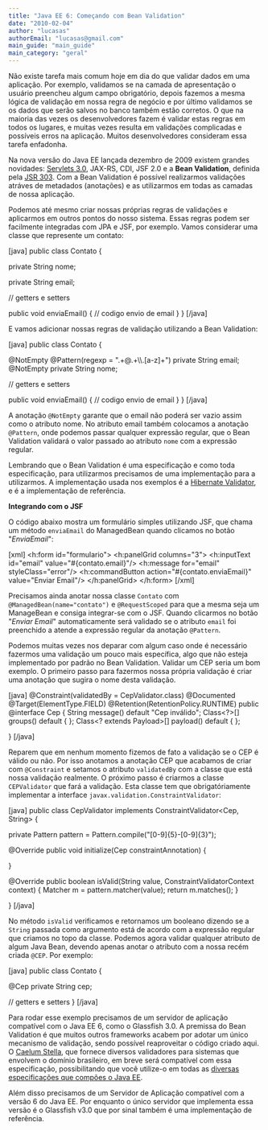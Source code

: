 ```yaml
---
title: "Java EE 6: Começando com Bean Validation"
date: "2010-02-04"
author: "lucasas"
authorEmail: "lucasas@gmail.com"
main_guide: "main_guide"
main_category: "geral"
---
```


Não existe tarefa mais comum hoje em dia do que validar dados em uma aplicação. Por exemplo, validamos se na camada de apresentação o usuário preencheu algum campo obrigatório, depois fazemos a mesma lógica de validação em nossa regra de negócio e por último validamos se os dados que serão salvos no banco também estão corretos. O que na maioria das vezes os desenvolvedores fazem é validar estas regras em todos os lugares, e muitas vezes resulta em validações complicadas e possíveis erros na aplicação. Muitos desenvolvedores consideram essa tarefa enfadonha.

Na nova versão do Java EE lançada dezembro de 2009 existem grandes novidades: [Servlets 3.0](https://blog.caelum.com.br/java-ee6-comecando-com-as-servlets-3-0/), JAX-RS, CDI, JSF 2.0 e a **Bean Validation**, definida pela [JSR 303](http://jcp.org/en/jsr/detail?id=303). Com a Bean Validation é possível realizarmos validações atráves de metadados (anotações) e as utilizarmos em todas as camadas de nossa aplicação.

Podemos até mesmo criar nossas próprias regras de validações e aplicarmos em outros pontos do nosso sistema. Essas regras podem ser facilmente integradas com JPA e JSF, por exemplo. Vamos considerar uma classe que represente um contato:

\[java\] public class Contato {

private String nome;

private String email;

// getters e setters

public void enviaEmail() { // codigo envio de email } } \[/java\]

E vamos adicionar nossas regras de validação utilizando a Bean Validation:

\[java\] public class Contato {

@NotEmpty @Pattern(regexp = ".+@.+\\\\.\[a-z\]+") private String email; @NotEmpty private String nome;

// getters e setters

public void enviaEmail() { // codigo envio de email } } \[/java\]

A anotação `@NotEmpty` garante que o email não poderá ser vazio assim como o atributo nome. No atributo email também colocamos a anotação `@Pattern`, onde podemos passar qualquer expressão regular, que o Bean Validation validará o valor passado ao atributo `nome` com a expressão regular.

Lembrando que o Bean Validation é uma especificação e como toda especificação, para utilizarmos precisamos de uma implementação para a utilizarmos. A implementação usada nos exemplos é a [Hibernate Validator](http://hibernate.org/subprojects/validator), e é a implementação de referência.

**Integrando com o JSF**

O código abaixo mostra um formulário simples utilizando JSF, que chama um método `enviaEmail` do ManagedBean quando clicamos no botão "_EnviaEmail_":

\[xml\] <h:form id="formulario"> <h:panelGrid columns="3"> <h:inputText id="email" value="#{contato.email}"/> <h:message for="email" styleClass="error"/> <h:commandButton action="#{contato.enviaEmail}" value="Enviar Email"/> </h:panelGrid> </h:form> \[/xml\]

Precisamos ainda anotar nossa classe `Contato` com `@ManagedBean(name="contato")` e `@RequestScoped` para que a mesma seja um ManageBean e consiga integrar-se com o JSF. Quando clicarmos no botão "_Enviar Email_" automaticamente será validado se o atributo `email` foi preenchido a atende a expressão regular da anotação `@Pattern`.

Podemos muitas vezes nos deparar com algum caso onde é necessário fazermos uma validação um pouco mais específica, algo que não esteja implementado por padrão no Bean Validation. Validar um CEP seria um bom exemplo. O primeiro passo para fazermos nossa própria validação é criar uma anotação que sugira o nome desta validação.

\[java\] @Constraint(validatedBy = CepValidator.class) @Documented @Target(ElementType.FIELD) @Retention(RetentionPolicy.RUNTIME) public @interface Cep { String message() default "Cep inválido"; Class<?>\[\] groups() default { }; Class<? extends Payload>\[\] payload() default { };

} \[/java\]

Reparem que em nenhum momento fizemos de fato a validação se o CEP é válido ou não. Por isso anotamos a anotação CEP que acabamos de criar com `@Constraint` e setamos o atributo `validatedBy` com a classe que está nossa validação realmente. O próximo passo é criarmos a classe `CEPValidator` que fará a validação. Esta classe tem que obrigatóriamente implementar a interface `javax.validation.ConstraintValidator`:

\[java\] public class CepValidator implements ConstraintValidator<Cep, String> {

private Pattern pattern = Pattern.compile("\[0-9\]{5}-\[0-9\]{3}");

@Override public void initialize(Cep constraintAnnotation) {

}

@Override public boolean isValid(String value, ConstraintValidatorContext context) { Matcher m = pattern.matcher(value); return m.matches(); }

} \[/java\]

No método `isValid` verificamos e retornamos um booleano dizendo se a `String` passada como argumento está de acordo com a expressão regular que criamos no topo da classe. Podemos agora validar qualquer atributo de algum Java Bean, devendo apenas anotar o atributo com a nossa recém criada `@CEP`. Por exemplo:

\[java\] public class Contato {

@Cep private String cep;

// getters e setters } \[/java\]

Para rodar esse exemplo precisamos de um servidor de aplicação compatível com o Java EE 6, como o Glassfish 3.0. A premissa do Bean Validation é que muitos outros frameworks acabem por adotar um único mecanismo de validação, sendo possível reaproveitar o código criado aqui. O [Caelum Stella](http://stella.caelum.com.br/), que fornece diversos validadores para sistemas que envolvem o domínio brasileiro, em breve será compatível com essa especificação, possibilitando que você utilize-o em todas as [diversas especificações que compões o Java EE](http://www.caelum.com.br/curso/formacao-consultor-java-ee-avancado/).

Além disso precisamos de um Servidor de Aplicação compatível com a versão 6 do Java EE. Por enquanto o único servidor que implementa essa versão é o Glassfish v3.0 que por sinal também é uma implementação de referência.
